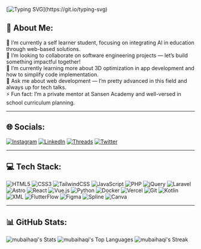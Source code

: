 [![Typing SVG](https://readme-typing-svg.demolab.com?font=Fira+Code&weight=600&size=30&pause=1000&color=FAA627&background=80643500&center=true&vCenter=true&width=435&lines=%F0%9F%91%8B+Hi%2C+I'm+Mubaihaqi!;Welcome+to+my+Github!;Let's+break+our+limits!)](https://git.io/typing-svg)

## 💫 About Me:

🔭 I’m currently a self learner student, focusing on integrating AI in education through web-based solutions.<br>
👯 I’m looking to collaborate on software engineering projects — let’s build something impactful together!  
🤝 I’m currently learning more about 3D optimization in app development and how to simplify code implementation.  
💬 Ask me about web development — I’m pretty advanced in this field and always up for tech talks.  
⚡ Fun fact: I’m a private mentor at Sansen Academy and well-versed in school curriculum planning.

---

## 🌐 Socials:
[![Instagram](https://img.shields.io/badge/Instagram-%23E4405F.svg?&style=flat-square&logo=Instagram&logoColor=white)](https://instagram.com/haq_xgi)
[![LinkedIn](https://img.shields.io/badge/LinkedIn-%230077B5.svg?&style=flat-square&logo=In&logoColor=white)](https://linkedin.com/in/umar-baihaqi)
[![Threads](https://img.shields.io/badge/Threads-000000.svg?&style=flat-square&logo=threads&logoColor=white)](https://www.threads.net/@haq_xgi)
[![Twitter](https://img.shields.io/badge/Twitter-%231DA1F2.svg?&style=flat-square&logo=X&logoColor=white)](https://x.com/hjaeqss)

---

## 💻 Tech Stack:
![HTML5](https://img.shields.io/badge/html5-%23E34F26.svg?&style=flat-square&logo=html5&logoColor=white)
![CSS3](https://img.shields.io/badge/css3-%231572B6.svg?&style=flat-square&logo=css3&logoColor=white)
![TailwindCSS](https://img.shields.io/badge/tailwindcss-%2338B2AC.svg?&style=flat-square&logo=tailwind-css&logoColor=white)
![JavaScript](https://img.shields.io/badge/javascript-%23323330.svg?&style=flat-square&logo=javascript&logoColor=%23F7DF1E)
![PHP](https://img.shields.io/badge/php-%23777BB4.svg?&style=flat-square&logo=php&logoColor=white)
![jQuery](https://img.shields.io/badge/jquery-%230769AD.svg?&style=flat-square&logo=jquery&logoColor=white)
![Laravel](https://img.shields.io/badge/laravel-%23FF2D20.svg?&style=flat-square&logo=laravel&logoColor=white)
![Astro](https://img.shields.io/badge/astro-%23FF5D01.svg?&style=flat-square&logo=astro&logoColor=white)
![React](https://img.shields.io/badge/react-%2320232a.svg?&style=flat-square&logo=react&logoColor=%2361DAFB)
![Vue.js](https://img.shields.io/badge/vuejs-%2335495e.svg?&style=flat-square&logo=vue.js&logoColor=%234FC08D)
![Python](https://img.shields.io/badge/python-%2314354C.svg?&style=flat-square&logo=python&logoColor=white)
![Docker](https://img.shields.io/badge/docker-%230db7ed.svg?&style=flat-square&logo=docker&logoColor=white)
![Vercel](https://img.shields.io/badge/vercel-%23000000.svg?&style=flat-square&logo=vercel&logoColor=white)
![Git](https://img.shields.io/badge/git-%23F05033.svg?&style=flat-square&logo=git&logoColor=white)
![Kotlin](https://img.shields.io/badge/kotlin-%230095D5.svg?&style=flat-square&logo=kotlin&logoColor=white)
![XML](https://img.shields.io/badge/XML-%23e44d26.svg?&style=flat-square&logo=w3c&logoColor=white)
![FlutterFlow](https://img.shields.io/badge/flutterflow-%2302569B.svg?style=flat-square&logo=flutter&logoColor=white)
![Figma](https://img.shields.io/badge/figma-%23F24E1E.svg?&style=flat-square&logo=figma&logoColor=white)
![Spline](https://img.shields.io/badge/spline-%23000000.svg?&style=flat-square&logo=spline&logoColor=white)
![Canva](https://img.shields.io/badge/canva-%2300C4CC.svg?&style=flat-square&logo=canva&logoColor=white)

---

## 📊 GitHub Stats:

![mubaihaqi's Stats](https://github-readme-stats.vercel.app/api?username=mubaihaqi&theme=slateorange&show_icons=true&hide_border=false&count_private=true)
![mubaihaqi's Top Languages](https://github-readme-stats.vercel.app/api/top-langs/?username=mubaihaqi&theme=slateorange&show_icons=true&hide_border=false&layout=compact)
![mubaihaqi's Streak](https://github-readme-streak-stats.herokuapp.com/?user=mubaihaqi&theme=slateorange&hide_border=false)

